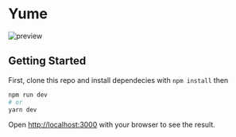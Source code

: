 # Yume
![preview](https://raw.githubusercontent.com/lmssiehdev/yume/main/preview.png)

## Getting Started

First, clone this repo and install dependecies with `npm install` then

```bash
npm run dev
# or
yarn dev
```

Open [http://localhost:3000](http://localhost:3000) with your browser to see the result.
